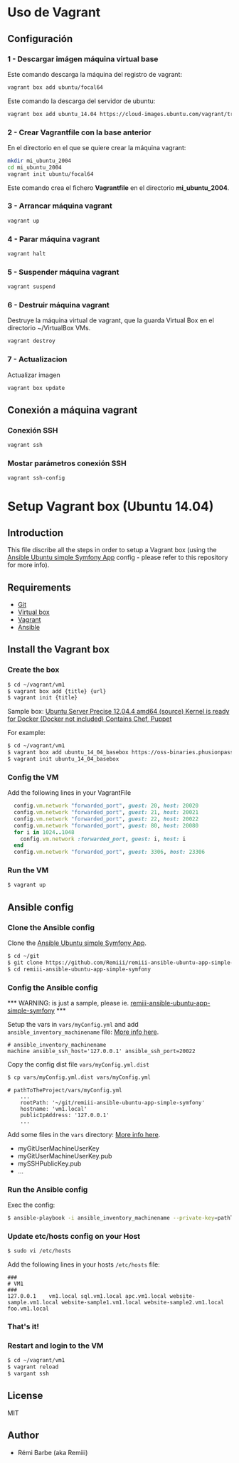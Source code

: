 # Uso de Vagrant

## Configuración


### 1 - Descargar imágen máquina virtual base

Este comando descarga la máquina del registro de vagrant:

```bash
vagrant box add ubuntu/focal64
```

Este comando la descarga del servidor de ubuntu:

```bash
vagrant box add ubuntu_14.04 https://cloud-images.ubuntu.com/vagrant/trusty/current/trusty-server-cloudimg-amd64-vagrant-disk1.box
```

### 2 - Crear Vagrantfile con la base anterior

En el directorio en el que se quiere crear la máquina vagrant:

```bash
mkdir mi_ubuntu_2004
cd mi_ubuntu_2004
vagrant init ubuntu/focal64
```

Este comando crea el fichero **Vagrantfile** en el directorio **mi_ubuntu_2004**.

### 3 - Arrancar máquina vagrant

```bash
vagrant up
```

### 4 - Parar máquina vagrant

```bash
vagrant halt
```

### 5 - Suspender máquina vagrant

```bash
vagrant suspend
```

### 6 - Destruir máquina vagrant

Destruye la máquina virtual de vagrant, que la guarda Virtual Box en el directorio ~/VirtualBox VMs.

```bash
vagrant destroy
```

### 7 - Actualizacion

Actualizar imagen

```bash
vagrant box update
```

## Conexión a máquina vagrant

### Conexión SSH

```bash
vagrant ssh
```

### Mostar parámetros conexión SSH

```bash
vagrant ssh-config
```


# Setup Vagrant box (Ubuntu 14.04)

## Introduction

This file discribe all the steps in order to setup a Vagrant box (using the [Ansible Ubuntu simple Symfony App](https://github.com/Remiii/remiii-ansible-ubuntu-app-simple-symfony) config - please refer to this repository for more info).

## Requirements

* [Git](http://git-scm.com)
* [Virtual box](https://www.virtualbox.org)
* [Vagrant](http://www.vagrantup.com)
* [Ansible](http://www.ansible.com)

## Install the Vagrant box

### Create the box

```bash
$ cd ~/vagrant/vm1
$ vagrant box add {title} {url}
$ vagrant init {title}
```

Sample box: [Ubuntu Server Precise 12.04.4 amd64 (source) Kernel is ready for Docker (Docker not included) Contains Chef, Puppet](https://oss-binaries.phusionpassenger.com/vagrant/boxes/latest/ubuntu-14.04-amd64-vbox.box)

For example:
```bash
$ cd ~/vagrant/vm1
$ vagrant box add ubuntu_14_04_basebox https://oss-binaries.phusionpassenger.com/vagrant/boxes/latest/ubuntu-14.04-amd64-vbox.box
$ vagrant init ubuntu_14_04_basebox
```

### Config the VM

Add the following lines in your VagrantFile
```ruby
  config.vm.network "forwarded_port", guest: 20, host: 20020
  config.vm.network "forwarded_port", guest: 21, host: 20021
  config.vm.network "forwarded_port", guest: 22, host: 20022
  config.vm.network "forwarded_port", guest: 80, host: 20080
  for i in 1024..1048
    config.vm.network :forwarded_port, guest: i, host: i
  end
  config.vm.network "forwarded_port", guest: 3306, host: 23306
```

### Run the VM

```bash
$ vagrant up
```

## Ansible config


### Clone the Ansible config

Clone the [Ansible Ubuntu simple Symfony App](https://github.com/Remiii/remiii-ansible-ubuntu-app-simple-symfony).

```bash
$ cd ~/git
$ git clone https://github.com/Remiii/remiii-ansible-ubuntu-app-simple-symfony.git
$ cd remiii-ansible-ubuntu-app-simple-symfony
```

### Config the Ansible config

*** WARNING: is just a sample, please ie. [remiii-ansible-ubuntu-app-simple-symfony](https://github.com/Remiii/remiii-ansible-ubuntu-app-simple-symfony/blob/master/README.md#setup) ***

Setup the vars in `vars/myConfig.yml` and add `ansible_inventory_machinename` file: [More info here](https://github.com/Remiii/remiii-ansible-ubuntu-app-simple-symfony/blob/master/README.md#setup).

```
# ansible_inventory_machinename
machine ansible_ssh_host='127.0.0.1' ansible_ssh_port=20022
```

Copy the config dist file `vars/myConfig.yml.dist`
```sh
$ cp vars/myConfig.yml.dist vars/myConfig.yml
```

```
# pathToTheProject/vars/myConfig.yml
    ...
    rootPath: '~/git/remiii-ansible-ubuntu-app-simple-symfony'
    hostname: 'vm1.local'
    publicIpAddress: '127.0.0.1'
    ...
```

Add some files in the `vars` directory: [More info here](https://github.com/Remiii/remiii-ansible-ubuntu-app-simple-symfony/blob/master/README.md#setup).

- myGitUserMachineUserKey
- myGitUserMachineUserKey.pub
- mySSHPublicKey.pub
- ...

### Run the Ansible config

Exec the config:
```bash
$ ansible-playbook -i ansible_inventory_machinename --private-key=pathToYourVagrantPrivateKey -u vagrant ./myConfig.yml
```

### Update etc/hosts config on your Host

```sh
$ sudo vi /etc/hosts
```

Add the following lines in your hosts `/etc/hosts` file:
```
###
# VM1
###
127.0.0.1    vm1.local sql.vm1.local apc.vm1.local website-sample.vm1.local website-sample1.vm1.local website-sample2.vm1.local foo.vm1.local
```

### That's it!

### Restart and login to the VM

```bash
$ cd ~/vagrant/vm1
$ vagrant reload
$ vargant ssh
```

## License

MIT

## Author

* Rémi Barbe (aka Remiii)

 
